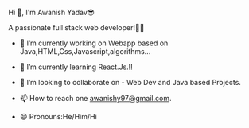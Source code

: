 Hi 👋, I'm Awanish Yadav😎

A passionate full stack web developer!🧑‍💻
- 🔭 I’m currently working on Webapp based on Java,HTML,Css,Javascript,algorithms...
- 🌱 I’m currently learning React.Js.!!

- 👯 I’m looking to collaborate on - Web Dev and Java based Projects.
- 📫 How to reach one awanishy97@gmail.com.
- 😄 Pronouns:He/Him/Hi
<!--
**avibhu995/avibhu995** is a ✨ _special_ ✨ repository because its `README.md` (this file) appears on your GitHub profile.

Here are some ideas to get you started:

- 🔭 I’m currently working on Webapp based on Java,HTML,Css,Javascript,algorithms...
- 🌱 I’m currently learning Devops![DevopsAwsGIF](https://user-images.githubusercontent.com/120742080/230068098-de62d4da-20c5-4d27-aaad-a7ff25281bfc.gif)

- 👯 I’m looking to collaborate on - Web Dev and Java based Projects.
- 📫 How to reach one awanishy97@gmail.com.
- 😄 Pronouns:He/Him/Hi
-->
